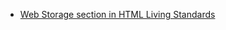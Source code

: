 - [Web Storage section in HTML Living Standards](https://html.spec.whatwg.org/multipage/webstorage.html#webstorage)